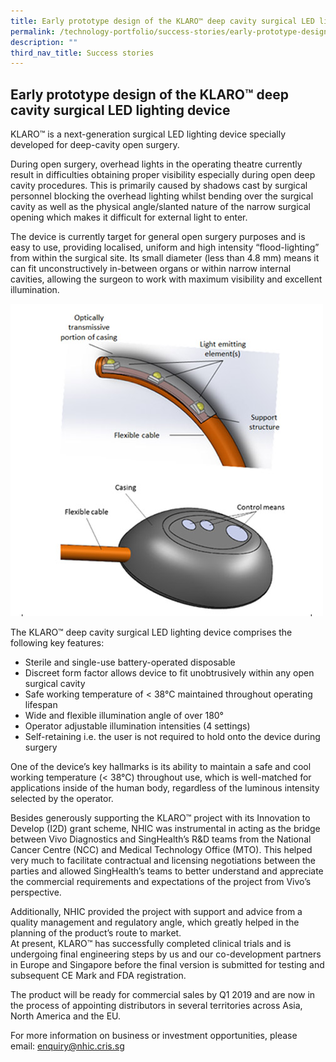 ```yaml
---
title: Early prototype design of the KLARO™ deep cavity surgical LED lighting device
permalink: /technology-portfolio/success-stories/early-prototype-design-of-the-klaro/
description: ""
third_nav_title: Success stories
---
```

Early prototype design of the KLARO™ deep cavity surgical LED lighting device
-----------------------------------------------------------------------------


KLARO™ is a next-generation surgical LED lighting device specially developed for deep-cavity open surgery.

During open surgery, overhead lights in the operating theatre currently result in difficulties obtaining proper visibility especially during open deep cavity procedures. This is primarily caused by shadows cast by surgical personnel blocking the overhead lighting whilst bending over the surgical cavity as well as the physical angle/slanted nature of the narrow surgical opening which makes it difficult for external light to enter.

The device is currently target for general open surgery purposes and is easy to use, providing localised, uniform and high intensity “flood-lighting” from within the surgical site. Its small diameter (less than 4.8 mm) means it can fit unconstructively in-between organs or within narrow internal cavities, allowing the surgeon to work with maximum visibility and excellent illumination.

![](/images/Technology%20Portfolio/Success%20Stories/success_vivo.jpg)

The KLARO™ deep cavity surgical LED lighting device comprises the following key features:

*   Sterile and single-use battery-operated disposable
*   Discreet form factor allows device to fit unobtrusively within any open surgical cavity
*   Safe working temperature of &lt; 38°C maintained throughout operating lifespan
*   Wide and flexible illumination angle of over 180°
*   Operator adjustable illumination intensities (4 settings)
*   Self-retaining i.e. the user is not required to hold onto the device during surgery

One of the device’s key hallmarks is its ability to maintain a safe and cool working temperature (&lt; 38°C) throughout use, which is well-matched for applications inside of the human body, regardless of the luminous intensity selected by the operator.

Besides generously supporting the KLARO™ project with its Innovation to Develop (I2D) grant scheme, NHIC was instrumental in acting as the bridge between Vivo Diagnostics and SingHealth’s R&amp;D teams from the National Cancer Centre (NCC) and Medical Technology Office (MTO). This helped very much to facilitate contractual and licensing negotiations between the parties and allowed SingHealth’s teams to better understand and appreciate the commercial requirements and expectations of the project from Vivo’s perspective.

Additionally, NHIC provided the project with support and advice from a quality management and regulatory angle, which greatly helped in the planning of the product’s route to market.  
At present, KLARO™ has successfully completed clinical trials and is undergoing final engineering steps by us and our co-development partners in Europe and Singapore before the final version is submitted for testing and subsequent CE Mark and FDA registration.

The product will be ready for commercial sales by Q1 2019 and are now in the process of appointing distributors in several territories across Asia, North America and the EU.

For more information on business or investment opportunities, please email:&nbsp;[enquiry@nhic.cris.sg](mailto:enquiry@nhic.cris.sg)
